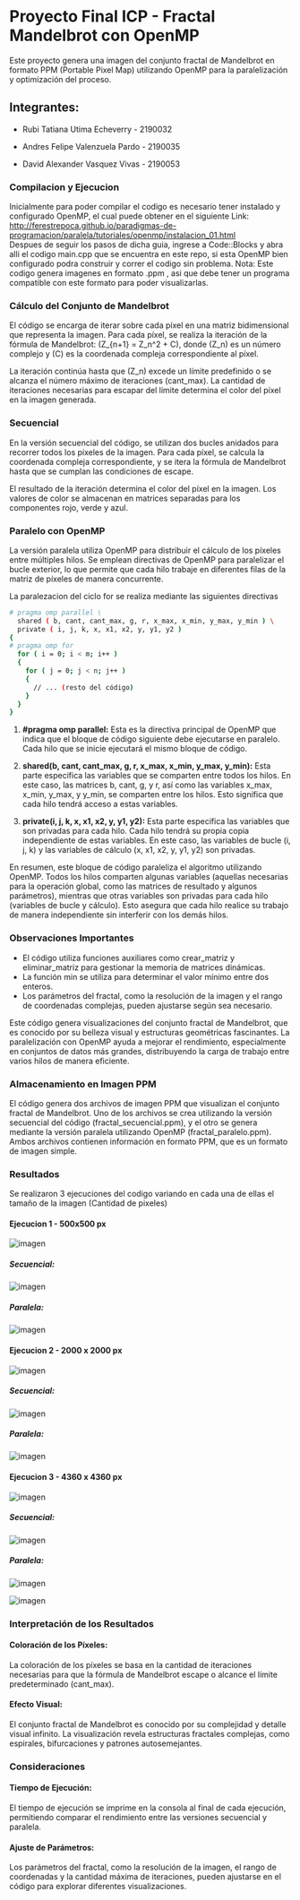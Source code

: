 # Proyecto Final ICP - Fractal Mandelbrot con OpenMP
Este proyecto genera una imagen del conjunto fractal de Mandelbrot en formato PPM (Portable Pixel Map) utilizando OpenMP para la paralelización y optimización del proceso.

## Integrantes:
* Rubi Tatiana Utima Echeverry - 2190032

* Andres Felipe Valenzuela Pardo - 2190035
  
* David Alexander Vasquez Vivas - 2190053

### Compilacion y Ejecucion
Inicialmente para poder compilar el codigo es necesario tener instalado y configurado OpenMP, el cual puede obtener en el siguiente Link: http://ferestrepoca.github.io/paradigmas-de-programacion/paralela/tutoriales/openmp/instalacion_01.html  
Despues de seguir los pasos de dicha guia, ingrese a Code::Blocks y abra alli el codigo main.cpp que se encuentra en este repo, si esta OpenMP bien configurado podra construir y correr el codigo sin problema.
Nota: Este codigo genera imagenes en formato .ppm , asi que debe tener un programa compatible con este formato para poder visualizarlas.

### Cálculo del Conjunto de Mandelbrot

El código se encarga de iterar sobre cada píxel en una matriz bidimensional que representa la imagen. Para cada píxel, se realiza la iteración de la fórmula de Mandelbrot: \(Z_{n+1} = Z_n^2 + C\), donde \(Z_n\) es un número complejo y \(C\) es la coordenada compleja correspondiente al píxel.

La iteración continúa hasta que \(Z_n\) excede un límite predefinido o se alcanza el número máximo de iteraciones (cant_max). La cantidad de iteraciones necesarias para escapar del límite determina el color del píxel en la imagen generada.

### Secuencial

En la versión secuencial del código, se utilizan dos bucles anidados para recorrer todos los píxeles de la imagen. Para cada píxel, se calcula la coordenada compleja correspondiente, y se itera la fórmula de Mandelbrot hasta que se cumplan las condiciones de escape.

El resultado de la iteración determina el color del píxel en la imagen. Los valores de color se almacenan en matrices separadas para los componentes rojo, verde y azul.

### Paralelo con OpenMP

La versión paralela utiliza OpenMP para distribuir el cálculo de los píxeles entre múltiples hilos. Se emplean directivas de OpenMP para paralelizar el bucle exterior, lo que permite que cada hilo trabaje en diferentes filas de la matriz de píxeles de manera concurrente.

La paralezacion del ciclo for se realiza mediante las siguientes directivas

```bash
# pragma omp parallel \
  shared ( b, cant, cant_max, g, r, x_max, x_min, y_max, y_min ) \
  private ( i, j, k, x, x1, x2, y, y1, y2 )
{
# pragma omp for
  for ( i = 0; i < m; i++ )
  {
    for ( j = 0; j < n; j++ )
    {
      // ... (resto del código)
    }
  }
}
```


1. **#pragma omp parallel:** Esta es la directiva principal de OpenMP que indica que el bloque de código siguiente debe ejecutarse en paralelo. Cada hilo que se inicie ejecutará el mismo bloque de código.

2. **shared(b, cant, cant_max, g, r, x_max, x_min, y_max, y_min):** Esta parte especifica las variables que se comparten entre todos los hilos. En este caso, las matrices b, cant, g, y r, así como las variables x_max, x_min, y_max, y y_min, se comparten entre los hilos. Esto significa que cada hilo tendrá acceso a estas variables.

3. **private(i, j, k, x, x1, x2, y, y1, y2):** Esta parte especifica las variables que son privadas para cada hilo. Cada hilo tendrá su propia copia independiente de estas variables. En este caso, las variables de bucle (i, j, k) y las variables de cálculo (x, x1, x2, y, y1, y2) son privadas.

En resumen, este bloque de código paraleliza el algoritmo utilizando OpenMP. Todos los hilos comparten algunas variables (aquellas necesarias para la operación global, como las matrices de resultado y algunos parámetros), mientras que otras variables son privadas para cada hilo (variables de bucle y cálculo). Esto asegura que cada hilo realice su trabajo de manera independiente sin interferir con los demás hilos.


### Observaciones Importantes

- El código utiliza funciones auxiliares como crear_matriz y eliminar_matriz para gestionar la memoria de matrices dinámicas.
- La función min se utiliza para determinar el valor mínimo entre dos enteros.
- Los parámetros del fractal, como la resolución de la imagen y el rango de coordenadas complejas, pueden ajustarse según sea necesario.

Este código genera visualizaciones del conjunto fractal de Mandelbrot, que es conocido por su belleza visual y estructuras geométricas fascinantes. La paralelización con OpenMP ayuda a mejorar el rendimiento, especialmente en conjuntos de datos más grandes, distribuyendo la carga de trabajo entre varios hilos de manera eficiente.

### Almacenamiento en Imagen PPM

El código genera dos archivos de imagen PPM que visualizan el conjunto fractal de Mandelbrot. Uno de los archivos se crea utilizando la versión secuencial del código (fractal_secuencial.ppm), y el otro se genera mediante la versión paralela utilizando OpenMP (fractal_paralelo.ppm). Ambos archivos contienen información en formato PPM, que es un formato de imagen simple. 

### Resultados

Se realizaron 3 ejecuciones del codigo variando en cada una de ellas el tamaño de la imagen (Cantidad de pixeles)

#### Ejecucion 1 - 500x500 px
   
![imagen](https://github.com/Rubi221/IntroPP2190032/assets/98795896/d522a4cd-6314-409b-9bbd-6e9908688102)
##### Secuencial:
![imagen](https://github.com/Rubi221/IntroPP2190032/assets/98795896/3ca2d573-37bd-4195-bd54-2b8f3ccf0220)
##### Paralela:
![imagen](https://github.com/Rubi221/IntroPP2190032/assets/98795896/2fdb59d2-408f-4081-94d7-b252e3d4995b)

#### Ejecucion 2 - 2000 x 2000 px
 ![imagen](https://github.com/Rubi221/IntroPP2190032/assets/98795896/8c41127f-7e92-47f4-983b-31f299f21f75)

##### Secuencial:
![imagen](https://github.com/Rubi221/IntroPP2190032/assets/98795896/e1845d97-1ff1-4594-8d4a-5bb741180de0)

##### Paralela:
![imagen](https://github.com/Rubi221/IntroPP2190032/assets/98795896/37e840d9-c5a5-426e-9dec-15fdb77d0aad)

#### Ejecucion 3 - 4360 x 4360 px
![imagen](https://github.com/Rubi221/IntroPP2190032/assets/98795896/fac76e69-8e35-47de-9604-c2349dba3c93)

##### Secuencial:
![imagen](https://github.com/Rubi221/IntroPP2190032/assets/98795896/319fb723-9328-48b5-a1ae-6092f0044bd6)

##### Paralela:
![imagen](https://github.com/Rubi221/IntroPP2190032/assets/98795896/c897106d-202c-45bb-968f-13063ede1dad)

![imagen](https://github.com/Rubi221/IntroPP2190032/assets/98795896/c7ac09ab-b26c-402c-b38c-ad64531c96d1)

### Interpretación de los Resultados

#### Coloración de los Píxeles:
La coloración de los píxeles se basa en la cantidad de iteraciones necesarias para que la fórmula de Mandelbrot escape o alcance el límite predeterminado (cant_max).

#### Efecto Visual:
El conjunto fractal de Mandelbrot es conocido por su complejidad y detalle visual infinito. La visualización revela estructuras fractales complejas, como espirales, bifurcaciones y patrones autosemejantes.

### Consideraciones

#### Tiempo de Ejecución:
El tiempo de ejecución se imprime en la consola al final de cada ejecución, permitiendo comparar el rendimiento entre las versiones secuencial y paralela.

#### Ajuste de Parámetros:
Los parámetros del fractal, como la resolución de la imagen, el rango de coordenadas y la cantidad máxima de iteraciones, pueden ajustarse en el código para explorar diferentes visualizaciones.

